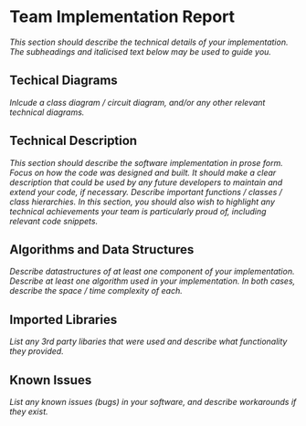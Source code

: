 # Team Implementation Report
*This section should describe the technical details of your implementation.  The subheadings and italicised text below may be used to guide you.*

## Techical Diagrams
*Inlcude a class diagram / circuit diagram, and/or any other relevant technical diagrams.*

## Technical Description
*This section should describe the software implementation in prose form.  Focus on how the code was designed and built.* 
*It should make a clear description that could be used by any future developers to maintain and extend your code, if necessary.*
*Describe important functions / classes / class hierarchies.*
*In this section, you should also wish to highlight any technical achievements your team is particularly proud of, including relevant code snippets.*

## Algorithms and Data Structures
*Describe datastructures of at least one component of your implementation.*
*Describe at least one algorithm used in your implementation.*
*In both cases, describe the space / time complexity of each.*

## Imported Libraries 
*List any 3rd party libaries that were used and describe what functionality they provided.*

## Known Issues
*List any known issues (bugs) in your software, and describe workarounds if they exist.*
